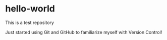 # hello-world

This is a test repository

Just started using Git and GitHub to familiarize myself with Version Control!
